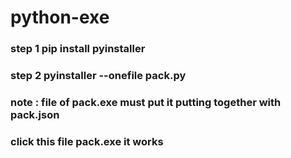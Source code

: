 # python-exe

### step 1 pip install pyinstaller

### step 2  pyinstaller --onefile pack.py 


### note : file of pack.exe  must put it  putting together with pack.json

###  click this file pack.exe   it works